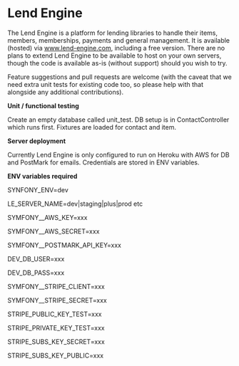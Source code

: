 Lend Engine
===========

The Lend Engine is a platform for lending libraries to handle their items, members, memberships, payments and general management. It is available (hosted) via www.lend-engine.com, including a free version. There are no plans to extend Lend Engine to be available to host on your own servers, though the code is available as-is (without support) should you wish to try.

Feature suggestions and pull requests are welcome (with the caveat that we need extra unit tests for existing code too, so please help with that alongside any additional contributions).

**Unit / functional testing**

Create an empty database called unit_test.
DB setup is in ContactController which runs first.
Fixtures are loaded for contact and item.

**Server deployment**

Currently Lend Engine is only configured to run on Heroku with AWS for DB and PostMark for emails. Credentials are stored in ENV variables.

**ENV variables required**

SYNFONY_ENV=dev

LE_SERVER_NAME=dev|staging|plus|prod etc

SYMFONY__AWS_KEY=xxx

SYMFONY__AWS_SECRET=xxx

SYMFONY__POSTMARK_API_KEY=xxx

DEV_DB_USER=xxx

DEV_DB_PASS=xxx

SYMFONY__STRIPE_CLIENT=xxx

SYMFONY__STRIPE_SECRET=xxx

STRIPE_PUBLIC_KEY_TEST=xxx

STRIPE_PRIVATE_KEY_TEST=xxx

STRIPE_SUBS_KEY_SECRET=xxx

STRIPE_SUBS_KEY_PUBLIC=xxx
